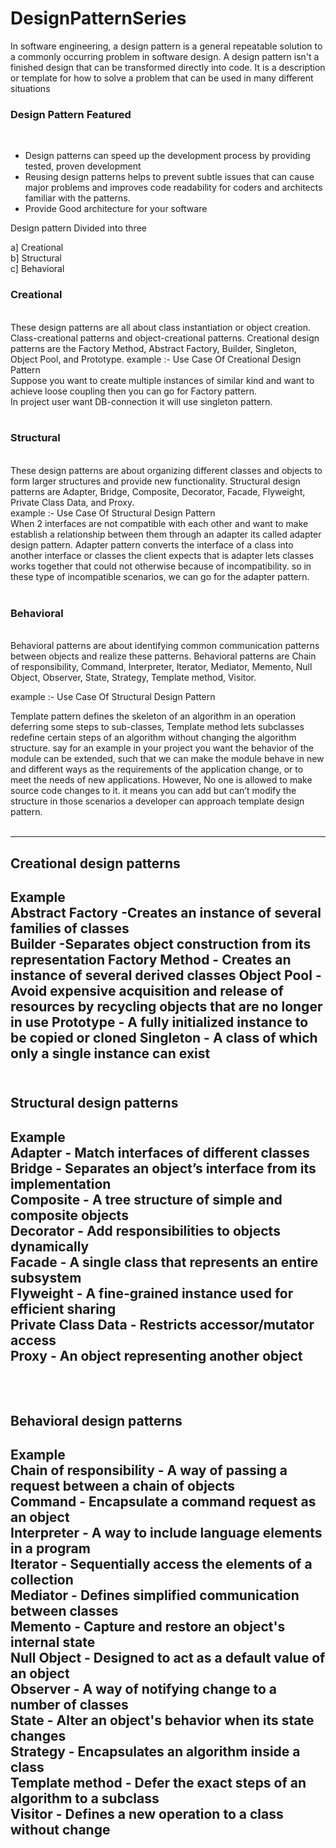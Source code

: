# DesignPatternSeries

In software engineering, a design pattern is a general repeatable solution to a commonly occurring problem in software design. A design pattern isn't a finished design that can be transformed directly into code. It is a description or template for how to solve a problem that can be used in many different situations

<h3>Design Pattern Featured </h3> <br/>
<ul>
     <li> Design patterns can speed up the development process by providing tested, proven development </li> 
     <li> Reusing design patterns helps to prevent subtle issues that can cause major problems and improves code
          readability for coders and architects familiar with the patterns.</li>
     <li> Provide Good architecture for your software
</ul>

  Design pattern Divided into three <br/>
 
 a] Creational<br/>
 b] Structural<br/>
 c] Behavioral<br/>

 <h3>Creational</h3><br/>
    These design patterns are all about class instantiation or object creation. Class-creational patterns and object-creational   
    patterns.
    Creational design patterns are the Factory Method, Abstract Factory, Builder, Singleton, Object Pool, and Prototype.
     example :- Use Case Of Creational Design Pattern <br/>
             Suppose you want to create multiple instances of similar kind and want to achieve loose coupling then you can go for     
             Factory pattern.<br/>
             In project user want DB-connection it will use singleton pattern. <br/> <br/>
  
             
   <h3>Structural</h3> <br/>
       These design patterns are about organizing different classes and objects to form larger structures and provide new functionality.
       Structural design patterns are Adapter, Bridge, Composite, Decorator, Facade, Flyweight, Private Class Data, and Proxy. 
       <br/> 
  example :-  Use Case Of Structural Design Pattern <br/>
              When 2 interfaces are not compatible with each other and want to make establish a relationship between them through an                   adapter its called adapter design pattern. Adapter pattern converts the interface of a class into another interface or 
              classes the client expects that is adapter lets classes works together that could not otherwise because of 
              incompatibility. so in these type of incompatible scenarios, we can go for the adapter pattern. 
              <br/> 
              <br/>
<h3> Behavioral</h3> <br/>
     Behavioral patterns are about identifying common communication patterns between objects and realize these patterns.
     Behavioral patterns are Chain of responsibility, Command, Interpreter, Iterator, Mediator, Memento, Null Object, Observer, 
     State, Strategy, Template method, Visitor. <br/>
    
  example :-  Use Case Of Structural Design Pattern <br/>
  
Template pattern defines the skeleton of an algorithm in an operation deferring some steps to sub-classes, Template method lets subclasses redefine certain steps of an algorithm without changing the algorithm structure. say for an example in your project you want the behavior of the module can be extended, such that we can make the module behave in new and different ways as the requirements of the application change, or to meet the needs of new applications. However, No one is allowed to make source code changes to it. it means you can add but can’t modify the structure in those scenarios a developer can approach template design pattern.
<br/> <br/>
                
<hr>         
  
<h2> Creational design patterns <h2/>

Example <br/>
Abstract Factory -Creates an instance of several families of classes <br/>
Builder -Separates object construction from its representation
Factory Method - Creates an instance of several derived classes
Object Pool - Avoid expensive acquisition and release of resources by recycling objects that are no longer in use
Prototype - A fully initialized instance to be copied or cloned
Singleton - A class of which only a single instance can exist
<br/>
<br/>

<h2> Structural design patterns <h2/>
     
Example <br/>
Adapter - Match interfaces of different classes <br/>
Bridge - Separates an object’s interface from its implementation <br/>
Composite - A tree structure of simple and composite objects <br/>
Decorator - Add responsibilities to objects dynamically <br/>
Facade - A single class that represents an entire subsystem <br/>
Flyweight - A fine-grained instance used for efficient sharing <br/>
Private Class Data - Restricts accessor/mutator access <br/>
Proxy - An object representing another object <br/>
<br/>
<br/>
     
<h2> Behavioral design patterns <h2/>
     
Example <br/>
Chain of responsibility - A way of passing a request between a chain of objects <br/>
Command - Encapsulate a command request as an object <br/>
Interpreter - A way to include language elements in a program <br/>
Iterator - Sequentially access the elements of a collection <br/>
Mediator - Defines simplified communication between classes <br/>
Memento - Capture and restore an object's internal state <br/>
Null Object - Designed to act as a default value of an object <br/>
Observer - A way of notifying change to a number of classes <br/>
State - Alter an object's behavior when its state changes <br/>
Strategy - Encapsulates an algorithm inside a class <br/>
Template method - Defer the exact steps of an algorithm to a subclass <br/>
Visitor - Defines a new operation to a class without change <br/>
     <br/>
     <br/>
